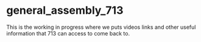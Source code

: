 # general_assembly_713
This is the working in progress where we puts videos links and other useful information that 713 can access to come back to.

